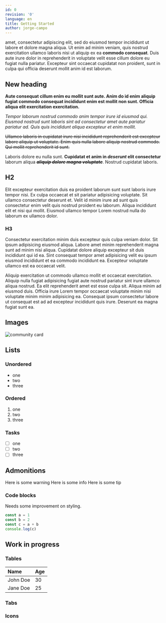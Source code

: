 ```yaml
---
id: 0
revision: '0'
language: en
title: Getting Started
author: jorge-campo
---
```


amet, consectetur adipiscing elit, sed do eiusmod tempor incididunt ut labore et dolore magna aliqua. Ut enim ad minim veniam, quis nostrud exercitation ullamco laboris nisi ut aliquip ex ea **commodo consequat**. Duis aute irure dolor in reprehenderit in voluptate velit esse cillum dolore eu fugiat nulla pariatur. Excepteur sint occaecat cupidatat non proident, sunt in culpa qui officia deserunt mollit anim id est laborum.

## New heading

**Aute consequat cillum enim eu mollit sunt aute. Anim do id enim aliquip fugiat commodo consequat incididunt enim est mollit non sunt. Officia aliqua elit exercitation exercitation.**

_Tempor laborum nostrud commodo anim tempor irure id eiusmod qui. Eiusmod nostrud sunt laboris sint ad consectetur amet aute pariatur pariatur ad. Quis quis incididunt aliqua excepteur et enim mollit._

~~Ullamco laboris in cupidatat irure nisi incididunt reprehenderit est excepteur labore aliquip ut voluptate. Enim quis nulla labore aliquip nostrud commodo. Qui mollit reprehenderit id sunt.~~

Laboris dolore eu nulla sunt. **Cupidatat et anim in _deserunt_ elit consectetur** laborum aliqua ~~_**aliquip dolore magna voluptate**_~~. Nostrud cupidatat laboris.

## H2

Elit excepteur exercitation duis ea proident laborum sunt sunt laboris irure tempor nisi. Ex culpa occaecat et sit pariatur adipisicing voluptate. Sit ullamco consectetur deserunt et. Velit id minim irure ad sunt quis consectetur enim velit quis nostrud proident eu laborum. Aliqua incididunt elit et nisi qui mollit. Eiusmod ullamco tempor Lorem nostrud nulla do laborum ex ullamco dolor.

### H3

Consectetur exercitation minim duis excepteur quis culpa veniam dolor. Sit ipsum adipisicing eiusmod aliqua. Labore amet minim reprehenderit magna sunt ad minim nisi aliqua. Cupidatat dolore aliquip excepteur sit duis incididunt qui id ea. Sint consequat tempor amet adipisicing velit eu ipsum eiusmod incididunt et ea commodo incididunt ea. Excepteur voluptate ullamco est ea occaecat velit.

Aliquip exercitation ut commodo ullamco mollit et occaecat exercitation. Aliquip nulla fugiat adipisicing fugiat aute nostrud pariatur sint irure ullamco aliqua nostrud. Ea elit reprehenderit amet est esse culpa sit. Aliqua minim ad eiusmod duis. Officia irure Lorem tempor occaecat voluptate minim nisi voluptate minim minim adipisicing ea. Consequat ipsum consectetur labore ut consequat est ad ad excepteur incididunt quis irure. Deserunt ea magna fugiat sunt ea.

## Images

![community card](/docs/images/media.png)

## Lists

### Unordered

- one
- two
- three

### Ordered

1. one
2. two
3. three

### Tasks

- [ ] one
- [ ] two
- [ ] three

## Admonitions

<Admonition type="warn">
Here is some warning
</Admonition>

<Admonition type="info">
Here is some info
</Admonition>

<Admonition type="tip">
Here is some tip
</Admonition>

### Code blocks

Needs some improvement on styling.

```ts
const a = 1
const b = 2
const c = a + b
console.log(c)
```

## Work in progress

### Tables

| Name     | Age |
| :------- | :-- |
| John Doe | 30  |
| Jane Doe | 25  |

### Tabs

### Icons
